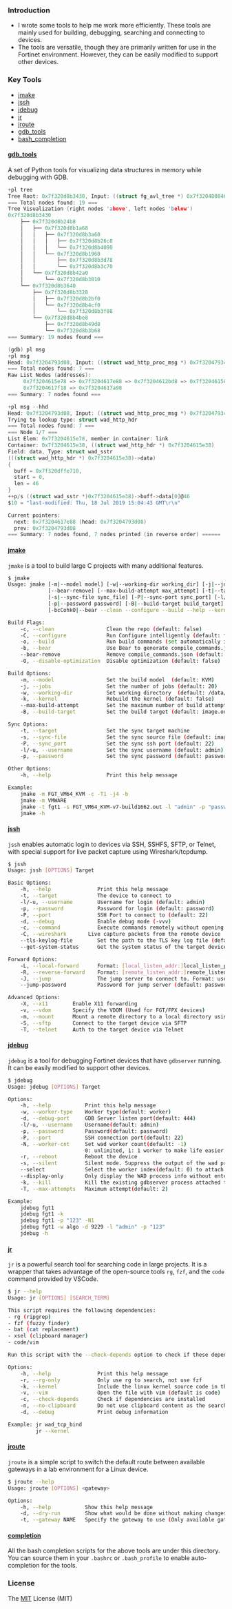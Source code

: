 ### Introduction
- I wrote some tools to help me work more efficiently. These tools are mainly used for building, debugging, searching and connecting to devices.
- The tools are versatile, though they are primarily written for use in the Fortinet environment. However, they can be easily modified to support other devices.

### Key Tools

- [jmake](#jmake)
- [jssh](#jssh)
- [jdebug](#jdebug)
- [jr](#jr)
- [jroute](#jroute)
- [gdb_tools](#gdb_tools)
- [bash_completion](#completion)

<a id="gdb_tools"></a>
#### [gdb_tools](template/gdb_tools.py)
A set of Python tools for visualizing data structures in memory while debugging with GDB.

```c
+pl tree
Tree Root: 0x7f320d8b3430, Input: ((struct fg_avl_tree *) 0x7f3204808460)
=== Total nodes found: 19 ===
Tree Visualization (right nodes 'above', left nodes 'below')
0x7f320d8b3430
    ├── 0x7f320d8b24b8
    │   ├── 0x7f320d8b1a68
    │   │   ├── 0x7f320d8b3a60
    │   │   │   ├── 0x7f320d8b26c8
    │   │   │   └── 0x7f320d8b4090
    │   │   └── 0x7f320d8b1960
    │   │       ├── 0x7f320d8b3d78
    │   │       └── 0x7f320d8b3c70
    │   └── 0x7f320d8b42a0
    │       └── 0x7f320d8b3010
    └── 0x7f320d8b3640
        ├── 0x7f320d8b3328
        │   ├── 0x7f320d8b2bf0
        │   └── 0x7f320d8b4cf0
        │       └── 0x7f320d8b3f88
        └── 0x7f320d8b4be8
            ├── 0x7f320d8b49d8
            └── 0x7f320d8b3b68
=== Summary: 19 nodes found ===

(gdb) pl msg
+pl msg
Head: 0x7f3204793d08, Input: ((struct wad_http_proc_msg *) 0x7f3204793cf0)
=== Total nodes found: 7 ===
Raw List Nodes (addresses):
     0x7f3204615e78 => 0x7f3204617e88 => 0x7f3204612bd8 => 0x7f3204615848 => 0x7f3204615338
     0x7f3204617f18 => 0x7f3204617a98
=== Summary: 7 nodes found ===

+pl msg --hhd
Head: 0x7f3204793d08, Input: ((struct wad_http_proc_msg *) 0x7f3204793cf0)
Trying to lookup type: struct wad_http_hdr
=== Total nodes found: 7 ===
=== Node 1/7 ===
List Elem: 0x7f3204615e78, member in container: link
Container: 0x7f3204615e38, ((struct wad_http_hdr *) 0x7f3204615e38)
Field: data, Type: struct wad_sstr
(((struct wad_http_hdr *) 0x7f3204615e38)->data)
{
  buff = 0x7f320dffe710,
  start = 0,
  len = 46
}
++p/s ((struct wad_sstr *)0x7f3204615e38)->buff->data[0]@46
$10 = "last-modified: Thu, 18 Jul 2019 15:04:43 GMT\r\n"

Current pointers:
  next: 0x7f3204617e88 (head: 0x7f3204793d08)
  prev: 0x7f3204793d08
=== Summary: 7 nodes found, 7 nodes printed (in reverse order) ======
```

<a id="jmake"></a>
#### [jmake](./ftnt-tools/jmake)
`jmake` is a tool to build large C projects with many additional features.
```bash
$ jmake
Usage: jmake [-m|--model model] [-w|--working-dir working_dir] [-j|--jobs num_of_jobs]
             [--bear-remove] [--max-build-attempt max_attempt] [-t|--target sync_target]
             [-s|--sync-file sync_file] [-P|--sync-port sync_port] [-l/-u|--username username]
             [-p|--password password] [-B|--build-target build_target]
             [-bcCohkO|--bear --clean --configure --build --help --kernel --disable-optimization]

Build Flags:
    -c, --clean                 Clean the repo (default: false)
    -C, --configure             Run Configure intelligently (default: false)
    -o, --build                 Run build commands (set automatically if any of the [bmjwT] options is set)
    -b, --bear                  Use Bear to generate compile_commands.json (default: false)
    --bear-remove               Remove compile_commands.json (default: false)
    -O, --disable-optimization  Disable optimization (default: false)

Build Options:
    -m, --model                 Set the build model  (default: KVM)
    -j, --jobs                  Set the number of jobs (default: 20)
    -w, --working-dir           Set working directory  (default: /data/fpx)
    -k, --kernel                Rebuild the kernel (default: false)
    --max-build-attempt         Set the maximum number of build attempts (default: 1)
    -B, --build-target          Set the build target (default: image.out)

Sync Options:
    -t, --target                Set the sync target machine
    -s, --sync-file             Set the sync source file (default: image.out)
    -P, --sync_port             Set the sync ssh port (default: 22)
    -l/-u, --username           Set the sync username (default: admin)
    -p, --password              Set the sync password (default: password)

Other Options:
    -h, --help                  Print this help message

Example:
    jmake -m FGT_VM64_KVM -c -T1 -j4 -b
    jmake -m VMWARE
    jmake -t fgt1 -s FGT_VM64_KVM-v7-build1662.out -l "admin" -p "password" -P 22
    jmake -h
```

<a id="jssh"></a>
#### [jssh](./ftnt-tools/jssh)
`jssh` enables automatic login to devices via SSH, SSHFS, SFTP, or Telnet, with special support for live packet capture using Wireshark/tcpdump.
```bash
$ jssh
Usage: jssh [OPTIONS] Target

Basic Options:
    -h, --help               Print this help message
    -t, --target             The device to connect to
    -l/-u, --username        Username for login (default: admin)
    -p, --password           Password for login (default: password)
    -P, --port               SSH Port to connect to (default: 22)
    -d, --debug              Enable debug mode (-vvv)
    -c, --command            Execute commands remotely without opening an interactive login session
    -C, --wireshark       Live capture packets from the remote device
    --tls-keylog-file        Set the path to the TLS key log file (default: $HOME/.ssl-keys.log)
    --get-system-status      Get the system status of the target device

Forward Options:
    -L, --local-forward      Format: [local_listen_addr:]local_listen_port:target_listen_addr:target_listen_port
    -R, --reverse-forward    Format: [remote_listen_addr:]remote_listen_port:target_listen_addr:target_listen_port
    -J, --jump               The jump server to connect to. Format: user@jumpserver[:port]
    --jump-password          Password for jump server (default: password)

Advanced Options:
    -X, --x11        Enable X11 forwarding
    -v, --vdom       Specify the VDOM (Used for FGT/FPX devices)
    -m, --mount      Mount a remote directory to a local directory using sshfs. Format: [remote_dir:]mountpoint
    -S, --sftp       Connect to the target device via SFTP
    -T, --telnet     Auth to the target device via Telnet
```

<a id="jdebug"></a>
#### [jdebug](./ftnt-tools/jdebug)
`jdebug` is a tool for debugging Fortinet devices that have `gdbserver` running. It can be easily modified to support other devices.
```bash
$ jdebug
Usage: jdebug [OPTIONS] Target

Options:
    -h, --help           Print this help message
    -w, --worker-type    Worker type(default: worker)
    -d, --debug-port     GDB Server listen port(default: 444)
    -l/-u, --username    Username(default: admin)
    -p, --password       Password(default: password)
    -P, --port           SSH connection port(default: 22)
    -N, --worker-cnt     Set wad worker count(default: -1)
                         0: unlimited, 1: 1 worker to make life easier, N: N workers
    -r, --reboot         Reboot the device
    -s, --silent         Silent mode. Suppress the output of the wad process info
    --select             Select the worker index(default: 0) to attach to if multiple workers are found
    --display-only       Only display the WAD process info without entering the debug session
    -k, --kill           Kill the existing gdbserver process attached to the worker PID
    -T, --max-attempts   Maximum attempt(default: 2)

Example:
    jdebug fgt1
    jdebug fgt1 -k
    jdebug fgt1 -p "123" -N1
    jdebug fgt1 -w algo -d 9229 -l "admin" -p "123"
    jdebug -h
```

<a id="jr"></a>
#### [jr](./ftnt-tools/jr)
`jr` is a powerful search tool for searching code in large projects. It is a wrapper that takes advantage of the open-source tools `rg`, `fzf`, and the `code` command provided by VSCode.
```bash
$ jr --help
Usage: jr [OPTIONS] [SEARCH_TERM]

This script requires the following dependencies:
- rg (ripgrep)
- fzf (fuzzy finder)
- bat (cat replacement)
- xsel (clipboard manager)
- code/vim

Run this script with the --check-depends option to check if these dependencies are installed.

Options:
    -h, --help               Print this help message
    -r, --rg-only            Only use rg to search, not use fzf
    -k, --kernel             Include the linux kernel source code in the search
    -v, --vim                Open the file with vim (default is code)
    -c, --check-depends      Check if dependencies are installed
    -n, --no-clipboard       Do not use clipboard content as the search term
    -d, --debug              Print debug information

Example: jr wad_tcp_bind
         jr --kernel

```

<a id="jroute"></a>
#### [jroute](./ftnt-tools/jroute)
`jroute` is a simple script to switch the default route between available gateways in a lab environment for a Linux device.
```bash
$ jroute --help
Usage: jroute [OPTIONS] <gateway>

Options:
    -h, --help           Show this help message
    -d, --dry-run        Show what would be done without making changes
    -t, --gateway NAME   Specify the gateway to use (Only available gateways are allowed)
```

<a id="completion"></a>
#### [completion](./completion-files)
All the bash completion scripts for the above tools are under this directory. You can source them in your `.bashrc` or `.bash_profile` to enable auto-completion for the tools.

### License
The [MIT](./LICENSE.txt) License (MIT)
